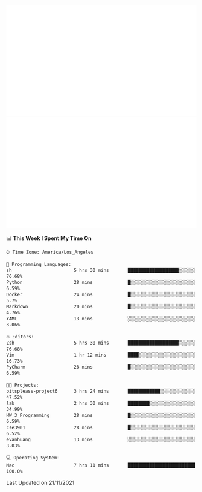 <a href="https://github.com/jstrieb/github-stats">
 
![](https://github.com/evanhuang117/github-stats/blob/master/generated/overview.svg)
![](https://github.com/evanhuang117/github-stats/blob/master/generated/languages.svg)

</a>

<!--START_SECTION:waka-->
📊 **This Week I Spent My Time On** 

```text
⌚︎ Time Zone: America/Los_Angeles

💬 Programming Languages: 
sh                       5 hrs 30 mins       ███████████████████░░░░░░   76.68% 
Python                   28 mins             █░░░░░░░░░░░░░░░░░░░░░░░░   6.59% 
Docker                   24 mins             █░░░░░░░░░░░░░░░░░░░░░░░░   5.7% 
Markdown                 20 mins             █░░░░░░░░░░░░░░░░░░░░░░░░   4.76% 
YAML                     13 mins             ░░░░░░░░░░░░░░░░░░░░░░░░░   3.06%

🔥 Editors: 
Zsh                      5 hrs 30 mins       ███████████████████░░░░░░   76.68% 
Vim                      1 hr 12 mins        ████░░░░░░░░░░░░░░░░░░░░░   16.73% 
PyCharm                  28 mins             █░░░░░░░░░░░░░░░░░░░░░░░░   6.59%

🐱‍💻 Projects: 
bitsplease-project6      3 hrs 24 mins       ████████████░░░░░░░░░░░░░   47.52% 
lab                      2 hrs 30 mins       ████████░░░░░░░░░░░░░░░░░   34.99% 
HW_3_Programming         28 mins             █░░░░░░░░░░░░░░░░░░░░░░░░   6.59% 
cse3901                  28 mins             █░░░░░░░░░░░░░░░░░░░░░░░░   6.52% 
evanhuang                13 mins             ░░░░░░░░░░░░░░░░░░░░░░░░░   3.03%

💻 Operating System: 
Mac                      7 hrs 11 mins       █████████████████████████   100.0%

```


 Last Updated on 21/11/2021
<!--END_SECTION:waka-->
